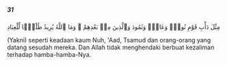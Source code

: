 ##### 31

<span class="ayah">مِثْلَ دَأْبِ قَوْمِ نُوحٍۢ وَعَادٍۢ وَثَمُودَ وَٱلَّذِينَ مِنۢ بَعْدِهِمْ ۚ وَمَا ٱللَّهُ يُرِيدُ ظُلْمًۭا لِّلْعِبَادِ</span>

<span class="ayah_translation">(Yakni) seperti keadaan kaum Nuh, 'Aad, Tsamud dan orang-orang yang datang sesudah mereka. Dan Allah tidak menghendaki berbuat kezaliman terhadap hamba-hamba-Nya.</span>
